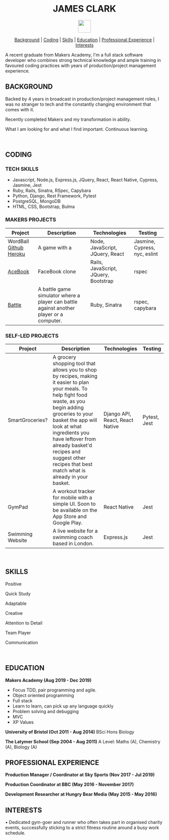 <div align="center">

# JAMES CLARK #

[<img src="https://image.flaticon.com/icons/svg/174/174857.svg" height=40 width=40>](https://uk.linkedin.com/in/james-clark-1a6558ba)

[Background](#background) | [Coding](#coding) | [Skills](#skills) | [Education](#education) | [Professional Experience](#professional-experience) | [Interests](#interests)

</div>

A recent graduate from Makers Academy, I'm a full stack software developer who combines strong technical knowledge and ample training in favoured coding practices with years of production/project management experience.

## BACKGROUND ##

Backed by 4 years in broadcast in production/project management roles, I was no stranger to tech and the constantly changing environment that comes with it. 

Recently completed Makers and my transformation in ability. 

What I am looking for and what I find important. Continuous learning. 

<br>

## CODING ##
### TECH SKILLS ###
* Javascript, Node.js, Express.js, JQuery, React, React Native, Cypress, Jasmine, Jest
* Ruby, Rails, Sinatra, RSpec, Capybara
* Python, Django, Rest Framework, Pytest
* PostgreSQL, MongoDB
* HTML, CSS, Bootstrap, Bulma

### MAKERS PROJECTS ###
| Project | Description | Technologies | Testing |
|---------|-------------|--------------|---------|
| WordBall [Github](https://github.com/jmhc22/wordball-react) [Heroku](https://wordballxtreme.herokuapp.com) | A game with a  | Node, JavaScript, JQuery, React | Jasmine, Cypress, nyc, eslint |
| [AceBook](https://github.com/jmhc22/acebook--LizardBook-) | FaceBook clone | Rails, JavaScript, JQuery, Bootstrap | rspec |
| [Battle](https://github.com/jmhc22/battle)  | A battle game simulator where a player can battle against another player or a computer.  | Ruby, Sinatra | rspec, capybara |

### SELF-LED PROJECTS ###
| Project | Description | Technologies | Testing |
|---------|-------------|--------------|---------|
| SmartGroceries? | A grocery shopping tool that allows you to shop by recipes, making it easier to plan your meals. To help fight food waste, as you begin adding groceries to your basket the app will look at what ingredients you have leftover from already basket'd recipes and suggest other recipes that best match what is already in your basket. | Django API, React, React Native | Pytest, Jest|
| GymPad | A workout tracker for mobile with a simple UI. Soon to be available on the App Store and Google Play. | React Native | Jest |
| Swimming Website | A live website for a swimming coach based in London. | Express.js | Jest |

<br>

## SKILLS ##
Positive

Quick Study

Adaptable

Creative

Attention to Detail

Team Player

Communication

<br>

## EDUCATION ##
**Makers Academy (Aug 2019 - Dec 2019)**
* Focus TDD, pair programming and agile.
* Object oriented programming
* Full stack
* Learn to learn, can pick up any language quickly
* Problem solving and debugging
* MVC
* XP Values

**University of Bristol (Oct 2011 - Aug 2014)**
BSci Hons Biology

**The Latymer School (Sep 2004 - Aug 2011)**
A Level: Maths (A), Chemistry (A), Biology (A)



## PROFESSIONAL EXPERIENCE ##
**Production Manager / Coordinator at Sky Sports (Nov 2017 - Jul 2019)**

**Production Coordinator at BBC (May 2016 - November 2017)**

**Development Researcher at Hungry Bear Media (May 2015 - May 2016)**
<br>

## INTERESTS ##
•	Dedicated gym-goer and runner who often takes part in organised charity events, successfully sticking to a strict fitness routine around a busy work schedule. 
